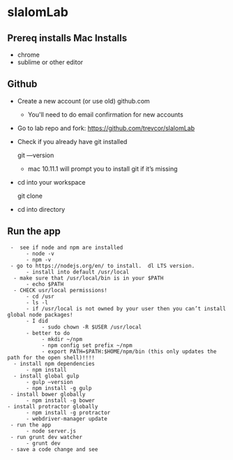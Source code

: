 # slalomLab


## Prereq installs Mac Installs

* chrome
* sublime or other editor

## Github

* Create a new account (or use old) github.com
  * You'll need to do email confirmation for new accounts
* Go to lab repo and fork: https://github.com/trevcor/slalomLab

* Check if you already have git installed

    git —version

   * mac 10.11.1 will prompt you to install git if it’s missing
* cd into your workspace

    git clone <forked repo>

* cd into directory

## Run the app

     -  see if node and npm are installed
          - node -v
          - npm -v
     - go to https://nodejs.org/en/ to install.  dl LTS version.
          - install into default /usr/local
      - make sure that /usr/local/bin is in your $PATH
          - echo $PATH
      - CHECK usr/local permissions!
          - cd /usr
          - ls -l
          - if /usr/local is not owned by your user then you can’t install global node packages!
          - I did
               - sudo chown -R $USER /usr/local
          - better to do
               - mkdir ~/npm
               - npm config set prefix ~/npm
               - export PATH=$PATH:$HOME/npm/bin (this only updates the path for the open shell)!!!!
      - install npm dependencies
          - npm install
      - install global gulp
          - gulp —version
          - npm install -g gulp
     - install bower globally
          - npm install -g bower
    - install protractor globally
          - npm install -g protractor
          - webdriver-manager update
     - run the app
          - node server.js
     - run grunt dev watcher
          - grunt dev
     - save a code change and see


